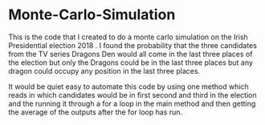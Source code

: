 # Monte-Carlo-Simulation
This is the code that I created to do a monte carlo simulation on the Irish Presidential election 2018 . I found the probability that the three candidates from the TV series Dragons Den would all come in the last three places of the election but only the Dragons could be in the last three places but any dragon could occupy any position in the last three places. 

It would be quiet easy to automate this code by using one method which reads in which candidates would be in first second and third in the election and the running it through a for a loop in the main method and then getting the average of the outputs after the for loop has run.
